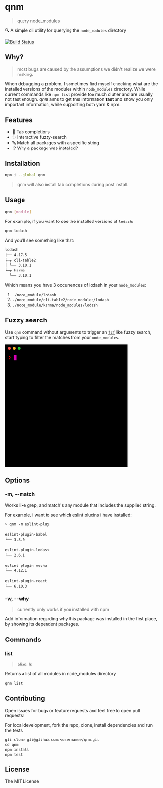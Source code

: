 # qnm

> query node_modules

:mag: A simple cli utility for querying the `node_modules` directory

[![Build Status](https://circleci.com/gh/ranyitz/qnm/tree/master.svg?style=shield&circle-token=44b1fb1aa4b5bd58b977bda99d94d1be137ecbc3)](https://circleci.com/gh/ranyitz/qnm)

## Why?

> most bugs are caused by the assumptions we didn't realize we were making.

When debugging a problem, I sometimes find myself checking what are the installed versions of the modules within `node_modules` directory. While current commands like `npm list` provide too much clutter and are usually not fast enough. _qnm_ aims to get this information **fast** and show you only important information, while supporting both yarn & npm. 

## Features
* :speech_balloon: Tab completions
* :sparkles: Interactive fuzzy-search
* :abc: Match all packages with a specific string
* :interrobang: Why a package was installed?

## Installation

```bash
npm i --global qnm
```

> qnm will also install tab completions during post install.

## Usage

```bash
qnm [module]
```

For example, if you want to see the installed versions of `lodash`:

```bash
qnm lodash
```

And you'll see something like that:

```bash
lodash
├── 4.17.5
├─┬ cli-table2
│ └── 3.10.1
└─┬ karma
  └── 3.10.1
```

Which means you have 3 occurrences of lodash in your `node_modules`:

1.  `./node_module/lodash`
2.  `./node_module/cli-table2/node_modules/lodash`
3.  `./node_module/karma/node_modules/lodash`

## Fuzzy search

Use `qnm` command without arguments to trigger an [`fzf`](https://github.com/junegunn/fzf) like fuzzy search, start typing to filter the matches from your `node_modules`.

<img src="./assets/fuzzy-search.gif" alt="fuzzy-search" width="400px" height="400px" />

## Options

### -m, --match

Works like grep, and match's any module that includes the supplied string.

For example, i want to see which eslint plugins i have installed:

```bash
> qnm -m eslint-plug

eslint-plugin-babel
└── 3.3.0

eslint-plugin-lodash
└── 2.6.1

eslint-plugin-mocha
└── 4.12.1

eslint-plugin-react
└── 6.10.3
```

### -w, --why

> currently only works if you installed with npm

Add information regarding why this package was installed in the first place, by showing its dependent packages.

## Commands

### list

> alias: ls

Returns a list of all modules in node_modules directory.

```bash
qnm list
```

## Contributing

Open issues for bugs or feature requests and feel free to open pull requests!

For local development, fork the repo, clone, install dependencies and run the tests:

```
git clone git@github.com:<username>/qnm.git
cd qnm
npm install
npm test
```

## License

The MIT License
